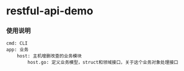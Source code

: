 # restful-api-demo


### 使用说明

```
cmd: CLI
app: 业务
    host: 主机增删改查的业务模块
        host.go: 定义业务模型，struct和领域接口，关于这个业务对象处理接口
```
